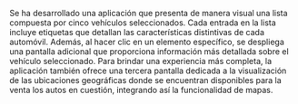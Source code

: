 Se ha desarrollado una aplicación que presenta de manera visual una lista compuesta por cinco vehículos seleccionados. Cada entrada en la lista incluye etiquetas que detallan las características distintivas de cada automóvil. Además, al hacer clic en un elemento específico, se despliega una pantalla adicional que proporciona información más detallada sobre el vehículo seleccionado. Para brindar una experiencia más completa, la aplicación también ofrece una tercera pantalla dedicada a la visualización de las ubicaciones geográficas donde se encuentran disponibles para la venta los autos en cuestión, integrando así la funcionalidad de mapas.
